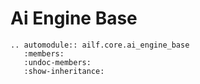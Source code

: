 # Ai Engine Base

```{eval-rst}
.. automodule:: ailf.core.ai_engine_base
   :members:
   :undoc-members:
   :show-inheritance:
```
